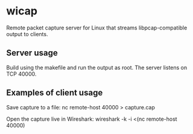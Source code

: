 wicap
=====

Remote packet capture server for Linux that streams libpcap-compatible output to clients.

## Server usage
Build using the makefile and run the output as root. The server listens on TCP 40000.

## Examples of client usage
Save capture to a file: nc remote-host 40000 > capture.cap

Open the capture live in Wireshark: wireshark -k -i <(nc remote-host 40000)
